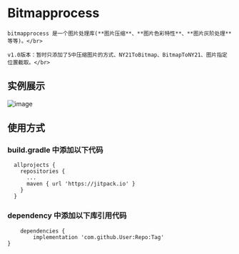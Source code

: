 # Bitmapprocess

    bitmapprocess 是一个图片处理库(**图片压缩**、**图片色彩特性**、**图片灰阶处理**等等)。</br>
    
    v1.0版本：暂时只添加了5中压缩图片的方式、NY21ToBitmap、BitmapToNY21、图片指定位置截取。</br>
    
## 实例展示

![image](https://github.com/linhaojian/Bitmapprocess/blob/master/video/bitmapprocess.gif)
    
## 使用方式
  ### build.gradle 中添加以下代码
   
      allprojects {
        repositories {
          ...
          maven { url 'https://jitpack.io' }
        }
      }
   
   
   ### dependency 中添加以下库引用代码
    
     	dependencies {
		    implementation 'com.github.User:Repo:Tag'
	}
   
   
   
